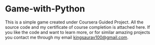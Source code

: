 # Game-with-Python

This is a simple game created under Coursera Guided Project.
All the source code and my certificate of course completion is attached here.
If you like the code and want to learn more, or for similar amazing projects you contact me through my email kingsaurav100@gmail.com.
